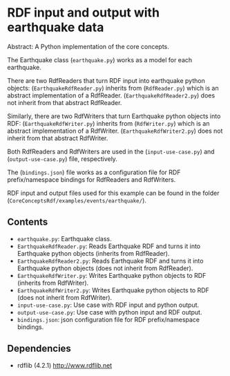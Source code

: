 RDF input and output with earthquake data
==================================================

Abstract: A Python implementation of the core concepts.

The Earthquake class (`earthquake.py`) works as a model for each earthquake.

There are two RdfReaders that turn RDF input into earthquake python objects:
(`EarthquakeRdfReader.py`) inherits from (`RdfReader.py`) which is an abstract implementation of a RdfReader.
(`EarthquakeRdfReader2.py`) does not inherit from that abstract RdfReader.

Similarly, there are two RdfWriters that turn Earthquake python objects into RDF:
(`EarthquakeRdfWriter.py`) inherits from (`RdfWriter.py`) which is an abstract implementation of a RdfWriter.
(`EarthquakeRdfWriter2.py`) does not inherit from that abstract RdfWriter.

Both RdfReaders and RdfWriters are used in the (`input-use-case.py`) and (`output-use-case.py`) file, respectively.

The (`bindings.json`) file works as a configuration file for RDF prefix/namespace bindings for RdfReaders and RdfWriters.

RDF input and output files used for this example can be found in the folder (`CoreConceptsRdf/examples/events/earthquake/`).

Contents
----------------------

* `earthquake.py`: Earthquake class.
* `EarthquakeRdfReader.py`: Reads Earthquake RDF and turns it into Earthquake python objects (inherits from RdfReader).
* `EarthquakeRdfReader2.py`: Reads Earthquake RDF and turns it into Earthquake python objects (does not inherit from RdfReader).
* `EarthquakeRdfWriter.py`: Writes Earthquake python objects to RDF (inherits from RdfWriter).
* `EarthquakeRdfWriter2.py`: Writes Earthquake python objects to RDF (does not inherit from RdfWriter).
* `input-use-case.py`: Use case with RDF input and python output.
* `output-use-case.py`: Use case with python input and RDF output.
* `bindings.json`: json configuration file for RDF prefix/namespace bindings.

Dependencies
----------------------

* rdflib (4.2.1) <http://www.rdflib.net>
